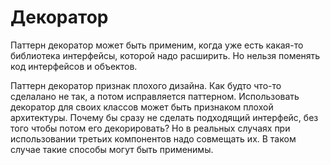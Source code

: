# Декоратор

Паттерн декоратор может быть применим, когда уже есть какая-то библиотека интерфейсы, которой надо расширить.
Но нельзя поменять код интерфейсов и объектов.

Паттерн декоратор признак плохого дизайна.
Как будто что-то сделалано не так, а потом исправляется паттерном.
Использовать декоратор для своих классов может быть признаком плохой архитектуры.
Почему бы сразу не сделать подходящий интерфейс, без того чтобы потом его декорировать?
Но в реальных случаях при использовании третьих компонентов надо совмещать их.
В таком случае такие способы могут быть применимы.
